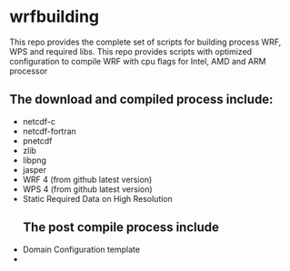 # wrfbuilding
This repo provides the complete set of scripts for building process WRF, WPS and required libs.
This repo provides scripts with optimized configuration to compile WRF with cpu flags for Intel, AMD and ARM processor 

## The download and compiled process include:
- netcdf-c
- netcdf-fortran
- pnetcdf
- zlib
- libpng
- jasper
- WRF 4 (from github latest version) 
- WPS 4 (from github latest version)
- Static Required Data on High Resolution 
  ## The post compile process include 
- Domain Configuration template
- 

